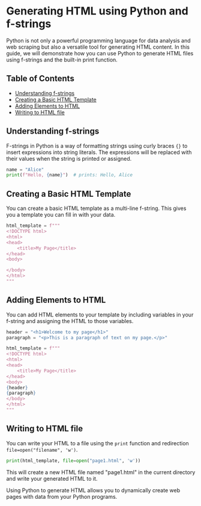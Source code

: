 # Generating HTML using Python and f-strings

Python is not only a powerful programming language for data analysis and web scraping but also a versatile tool for generating HTML content. In this guide, we will demonstrate how you can use Python to generate HTML files using f-strings and the built-in print function.

## Table of Contents
- [Understanding f-strings](#understanding-f-strings)
- [Creating a Basic HTML Template](#creating-a-basic-html-template)
- [Adding Elements to HTML](#adding-elements-to-html)
- [Writing to HTML file](#writing-to-html-file)

## Understanding f-strings

F-strings in Python is a way of formatting strings using curly braces `{}` to insert expressions into string literals. The expressions will be replaced with their values when the string is printed or assigned.

```python
name = "Alice"
print(f"Hello, {name}")  # prints: Hello, Alice
```

## Creating a Basic HTML Template

You can create a basic HTML template as a multi-line f-string. This gives you a template you can fill in with your data.

```python
html_template = f"""
<!DOCTYPE html>
<html>
<head>
    <title>My Page</title>
</head>
<body>

</body>
</html>
"""
```

## Adding Elements to HTML

You can add HTML elements to your template by including variables in your f-string and assigning the HTML to those variables.

```python
header = "<h1>Welcome to my page</h1>"
paragraph = "<p>This is a paragraph of text on my page.</p>"

html_template = f"""
<!DOCTYPE html>
<html>
<head>
    <title>My Page</title>
</head>
<body>
{header}
{paragraph}
</body>
</html>
"""
```

## Writing to HTML file

You can write your HTML to a file using the `print` function and redirection `file=open("filename", 'w')`.

```python
print(html_template, file=open("page1.html", 'w'))
```

This will create a new HTML file named "page1.html" in the current directory and write your generated HTML to it.

Using Python to generate HTML allows you to dynamically create web pages with data from your Python programs.

